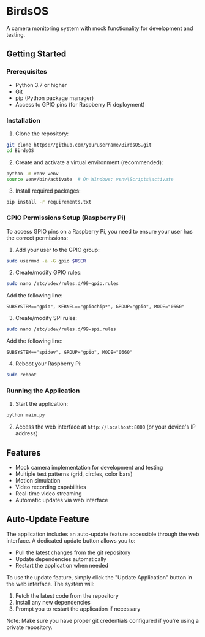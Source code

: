 # BirdsOS

A camera monitoring system with mock functionality for development and testing.

## Getting Started

### Prerequisites

- Python 3.7 or higher
- Git
- pip (Python package manager)
- Access to GPIO pins (for Raspberry Pi deployment)

### Installation

1. Clone the repository:
~~~bash
git clone https://github.com/yourusername/BirdsOS.git
cd BirdsOS
~~~

2. Create and activate a virtual environment (recommended):
~~~bash
python -m venv venv
source venv/bin/activate  # On Windows: venv\Scripts\activate
~~~

3. Install required packages:
~~~bash
pip install -r requirements.txt
~~~

### GPIO Permissions Setup (Raspberry Pi)

To access GPIO pins on a Raspberry Pi, you need to ensure your user has the correct permissions:

1. Add your user to the GPIO group:
~~~bash
sudo usermod -a -G gpio $USER
~~~

2. Create/modify GPIO rules:
~~~bash
sudo nano /etc/udev/rules.d/99-gpio.rules
~~~

Add the following line:
~~~
SUBSYSTEM=="gpio", KERNEL=="gpiochip*", GROUP="gpio", MODE="0660"
~~~

3. Create/modify SPI rules:
~~~bash
sudo nano /etc/udev/rules.d/99-spi.rules
~~~

Add the following line:
~~~
SUBSYSTEM=="spidev", GROUP="gpio", MODE="0660"
~~~

4. Reboot your Raspberry Pi:
~~~bash
sudo reboot
~~~

### Running the Application

1. Start the application:
~~~bash
python main.py
~~~

2. Access the web interface at `http://localhost:8000` (or your device's IP address)

## Features

- Mock camera implementation for development and testing
- Multiple test patterns (grid, circles, color bars)
- Motion simulation
- Video recording capabilities
- Real-time video streaming
- Automatic updates via web interface

## Auto-Update Feature

The application includes an auto-update feature accessible through the web interface. A dedicated update button allows you to:

- Pull the latest changes from the git repository
- Update dependencies automatically
- Restart the application when needed

To use the update feature, simply click the "Update Application" button in the web interface. The system will:
1. Fetch the latest code from the repository
2. Install any new dependencies
3. Prompt you to restart the application if necessary

Note: Make sure you have proper git credentials configured if you're using a private repository.
